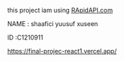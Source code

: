 this project iam using 
[RApidAPI.com](https://rapidapi.com/hub)

NAME : shaafici yuusuf xuseen

ID :C1210911

https://final-projec-react1.vercel.app/
